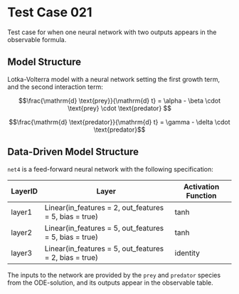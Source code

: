 # Test Case 021

Test case for when one neural network with two outputs appears in the observable formula.

## Model Structure

Lotka-Volterra model with a neural network setting the first growth term, and the second interaction term:

$$\frac{\mathrm{d} \text{prey}}{\mathrm{d} t} = \alpha - \beta \cdot \text{prey} \cdot \text{predator} $$

$$\frac{\mathrm{d} \text{predator}}{\mathrm{d} t} = \gamma - \delta \cdot \text{predator}$$

## Data-Driven Model Structure

`net4` is a feed-forward neural network with the following specification:

| LayerID | Layer                                                  | Activation Function |
|---------|--------------------------------------------------------|---------------------|
| layer1  | Linear(in_features = 2, out_features = 5, bias = true) | tanh                |
| layer2  | Linear(in_features = 5, out_features = 5, bias = true) | tanh                |
| layer3  | Linear(in_features = 5, out_features = 2, bias = true) | identity            |

The inputs to the network are provided by the `prey` and `predator` species from the ODE-solution, and its outputs appear in the observable table.
